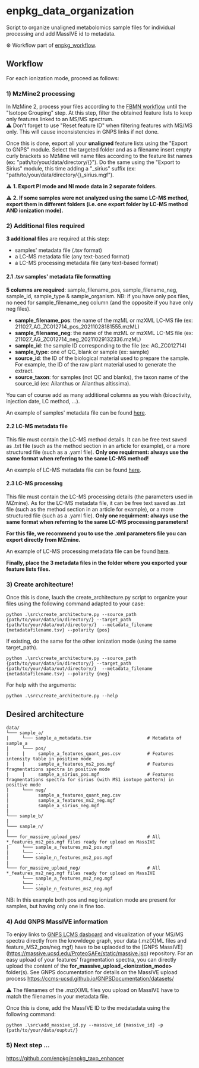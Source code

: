 # enpkg_data_organization
Script to organize unaligned metabolomics sample files for individual processing and add MassIVE id to metadata.

⚙️ Workflow part of [enpkg_workflow](https://github.com/enpkg/enpkg_workflow).  

## Workflow

For each ionization mode, proceed as follows:

### 1) MzMine2 processing

In MzMine 2, process your files according to the [FBMN workflow](https://ccms-ucsd.github.io/GNPSDocumentation/featurebasedmolecularnetworking-with-mzmine2/) until the "Isotope Grouping" step. At this step, filter the obtained feature lists to keep only features linked to an MS/MS spectrum.  
:warning: Don't forget to use "Reset feature ID" when filtering features with MS/MS only. This will cause inconsistencies in GNPS links if not done.

Once this is done, export all your **unaligned** feature lists using the "Export to GNPS" module. Select the targeted folder and as a filename insert empty curly brackets so MzMine will name files according to the feature list names (ex: "path/to/your/data/directory/{}"). Do the same using the "Export to Sirius" module, this time adding a "_sirius" suffix (ex: "path/to/your/data/directory/{}_sirius.mgf"). 


:warning: **1. Export PI mode and NI mode data in 2 separate folders.**

:warning: **2. If some samples were not analyzed using the same LC-MS method, export them in different folders (i.e. one export folder by LC-MS method AND ionization mode).**

### 2) Additional files required

**3 additional files** are required at this step:
- samples' metadata file (.tsv format)
- a LC-MS metadata file (any text-based format)
- a LC-MS processing metadata file (any text-based format)

#### 2.1 .tsv samples' metadata file formatting

**5 columns are required**: sample_filename_pos, sample_filename_neg, sample_id, sample_type & sample_organism.
NB: if you have only pos files, no need for sample_filename_neg column (and the opposite if you have only neg files).

- **sample_filename_pos**: the name of the mzML or mzXML LC-MS file (ex: 211027_AG_ZC012714_pos_20211028181555.mzML)
- **sample_filename_neg**: the name of the mzML or mzXML LC-MS file (ex: 211027_AG_ZC012714_neg_20211029132336.mzML)
- **sample_id**: the sample ID corresponding to the file (ex: AG_ZC012714)
- **sample_type**: one of QC, blank or sample (ex: sample)
- **source_id**: the ID of the biological material used to prepare the sample. For example, the ID of the raw plant material used to generate the extract.
- **source_taxon**: for samples (not QC and blanks), the taxon name of the source_id (ex: Ailanthus or Ailanthus altissima).

You can of course add as many additional columns as you wish (bioactivity, injection date, LC method, ...).

An example of samples' metadata file can be found [here](https://github.com/enpkg/enpkg_data_organization/blob/main/data/metadata.tsv).

#### 2.2 LC-MS metadata file
This file must contain the LC-MS method details. It can be free text saved as .txt file (such as the method section in an article for example), or a more structured file (such as a .yaml file). **Only one requirment: always use the same format when referring to the same LC-MS method!**

An example of LC-MS metadata file can be found [here](https://github.com/enpkg/enpkg_data_organization/blob/main/data/lcms_method_params.txt).

#### 2.3 LC-MS processing
This file must contain the LC-MS processing details (the parameters used in MZmine). As for the LC-MS metadata file, it can be free text saved as .txt file (such as the method section in an article for example), or a more structured file (such as a .yaml file). **Only one requirment: always use the same format when referring to the same LC-MS processing parameters!**

**For this file, we recommend you to use the .xml parameters file you can export directly from MZmine.**

An example of LC-MS processing metadata file can be found [here](https://github.com/enpkg/enpkg_data_organization/blob/main/data/lcms_processing_params.xml).

**Finally, place the 3 metadata files in the folder where you exported your feature lists files.**

### 3) Create architecture!

Once this is done, lauch the create_architecture.py script to organize your files using the following command adapted to your case:

```console
python .\src\create_architecture.py --source_path {path/to/your/data/in/directory/} --target_path {path/to/your/data/out/directory/}  --metadata_filename {metadatafilename.tsv} --polarity {pos}
```
If existing, do the same for the other ionization mode (using the same target_path).

```console
python .\src\create_architecture.py --source_path {path/to/your/data/in/directory/} --target_path {path/to/your/data/out/directory/}  --metadata_filename {metadatafilename.tsv} --polarity {neg}
```
For help with the arguments:

```console
python .\src\create_architecture.py --help
```

## Desired architecture

```
data/
└─── sample_a/
|     └─── sample_a_metadata.tsv                     # Metadata of sample_a
|     └─── pos/
|     |     sample_a_features_quant_pos.csv          # Features intensity table in positive mode
|     |     sample_a_features_ms2_pos.mgf            # Features fragmentations spectra in positive mode
|     |     sample_a_sirius_pos.mgf                  # Features fragmentations spectra for sirius (with MS1 isotope pattern) in positive mode 
|     └─── neg/
|           sample_a_features_quant_neg.csv
|           sample_a_features_ms2_neg.mgf
|           sample_a_sirius_neg.mgf
|
└─── sample_b/
|
└─── sample_n/
|
└─── for_massive_upload_pos/                         # All *_features_ms2_pos.mgf files ready for upload on MassIVE
|     └─── sample_a_features_ms2_pos.mgf                     
|     └─── ...                    
|     └─── sample_n_features_ms2_pos.mgf
|
└─── for_massive_upload_neg/                         # All *_features_ms2_neg.mgf files ready for upload on MassIVE
      └─── sample_a_features_ms2_neg.mgf                    
      └─── ...                    
      └─── sample_n_features_ms2_neg.mgf                    
```

NB: In this example both pos and neg ionization mode are present for samples, but having only one is fine too.

### 4) Add GNPS MassIVE information

To enjoy links to [GNPS LCMS dasboard](https://gnps-lcms.ucsd.edu/) and visualization of your MS/MS spectra directly from the knowldege graph, your data (.mz(X)ML files and feature_MS2_pos/neg.mgf) have to be uplaoded to the [GNPS MassIVE] (https://massive.ucsd.edu/ProteoSAFe/static/massive.jsp) repository. For an easy upload of your features' fragmentation spectra, you can directly upload the content of the **for_massive_upload_<ionization_mode>** folder(s). See GNPS documentation for details on the MassIVE upload process https://ccms-ucsd.github.io/GNPSDocumentation/datasets/ 

:warning: The filenames of the .mz(X)ML files you upload on MassIVE have to match the filenames in your metadata file.

Once this is done, add the MassIVE ID to the medatadata using the following command:

```console
python .\src\add_massive_id.py --massive_id {massive_id} -p {path/to/your/data/ouptut/}
```

### 5) Next step ...

https://github.com/enpkg/enpkg_taxo_enhancer


